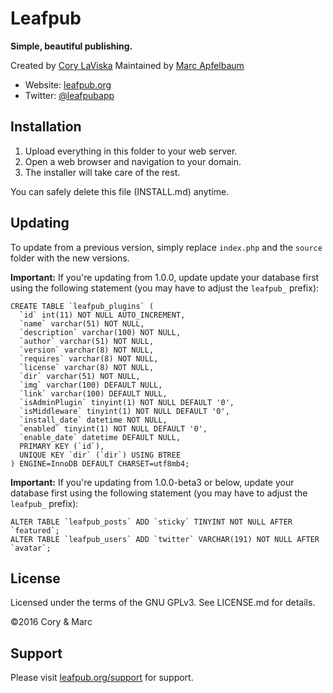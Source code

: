 # Leafpub

**Simple, beautiful publishing.**

Created by [Cory LaViska](https://twitter.com/claviska)
Maintained by [Marc Apfelbaum](https://twitter.com/karsasmus)

- Website: [leafpub.org](https://www.leafpub.org/)
- Twitter: [@leafpubapp](https://twitter.com/leafpub)

## Installation

1. Upload everything in this folder to your web server.
2. Open a web browser and navigation to your domain.
3. The installer will take care of the rest.

You can safely delete this file (INSTALL.md) anytime.

## Updating

To update from a previous version, simply replace `index.php` and the `source` folder with the new versions.

**Important:** If you're updating from 1.0.0, update update your database first using the following statement (you may have to adjust the `leafpub_` prefix):

```
CREATE TABLE `leafpub_plugins` (
  `id` int(11) NOT NULL AUTO_INCREMENT,
  `name` varchar(51) NOT NULL,
  `description` varchar(100) NOT NULL,
  `author` varchar(51) NOT NULL,
  `version` varchar(8) NOT NULL,
  `requires` varchar(8) NOT NULL,
  `license` varchar(8) NOT NULL,
  `dir` varchar(51) NOT NULL,
  `img` varchar(100) DEFAULT NULL,
  `link` varchar(100) DEFAULT NULL,
  `isAdminPlugin` tinyint(1) NOT NULL DEFAULT '0',
  `isMiddleware` tinyint(1) NOT NULL DEFAULT '0',
  `install_date` datetime NOT NULL,
  `enabled` tinyint(1) NOT NULL DEFAULT '0',
  `enable_date` datetime DEFAULT NULL,
  PRIMARY KEY (`id`),
  UNIQUE KEY `dir` (`dir`) USING BTREE
) ENGINE=InnoDB DEFAULT CHARSET=utf8mb4;

```

**Important:** If you're updating from 1.0.0-beta3 or below, update your database first using the following statement (you may have to adjust the `leafpub_` prefix):

```
ALTER TABLE `leafpub_posts` ADD `sticky` TINYINT NOT NULL AFTER `featured`;
ALTER TABLE `leafpub_users` ADD `twitter` VARCHAR(191) NOT NULL AFTER `avatar`;

```

## License

Licensed under the terms of the GNU GPLv3. See LICENSE.md for details.

©2016 Cory & Marc

## Support

Please visit [leafpub.org/support](https://www.leafpub.org/support) for support.